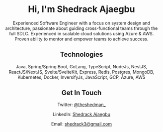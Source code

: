 <h1 align="center" style="margin-top: -28px">Hi, I'm Shedrack Ajaegbu</h1>

<p align="center">Experienced Software Engineer with a focus on system design and architecture, passionate about guiding cross-functional teams through the full SDLC. Experienced in scalable cloud solutions using Azure & AWS. Proven ability to mentor and empower teams to achieve success.</p>

<h2 align="center">Technologies</h2>
<p align="center">Java, Spring/Spring Boot, GoLang, TypeScript, NodeJs, NestJS, ReactJS/NextJS, Svelte/SvelteKit, Express, Redis, Postgres, MongoDB, Kubernetes, Docker, InversifyJs, JavaScript, GCP, Azure, AWS</p>

<h2 align="center">Get In Touch</h2>

<p align="center">Twitter: <a href="https://twitter.com/theshedman_">@theshedman_</a></p>
<p align="center">LinkedIn: <a href="https://linkedin.com/in/ajaegbu-shedrack">Shedrack Ajaegbu</a></p>
<p align="center">Email: <a href="mailto:shedrack3@gmail.com">shedrack3@gmail.com</a></p>
